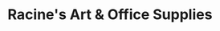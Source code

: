 ---
title: "Racine's Art & Office Supplies"
url: /fort-bragg/racines-art-und-office-supplies/
shop: Kunst
---
